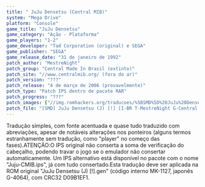 ```yaml
---
title: " JuJu Densetsu (Central MIB)"
system: "Mega Drive"
platform: "Console"
game_title: "JuJu Densetsu"
game_category: "Ação - Plataforma"
game_players: "1-2"
game_developer: "Tad Corporation (original) e SEGA"
game_publisher: "SEGA"
game_release_date: "31 de janeiro de 1992"
patch_author: "MestreNight"
patch_group: "Central Made In Brasil (extinto)"
patch_site: "//www.centralmib.org/ (fora do ar)"
patch_version: "???"
patch_release: "4 de março de 2006 (provavelmente)"
patch_type: "Patch IPS dentro de pacote RAR"
patch_progress: "???"
patch_images: ["//img.romhackers.org/traducoes/%5BSMD%5D%20JuJu%20Densetsu%20-%20Central%20MIB%20-%201.png","//img.romhackers.org/traducoes/%5BSMD%5D%20JuJu%20Densetsu%20-%20Central%20MIB%20-%202.png","//img.romhackers.org/traducoes/%5BSMD%5D%20JuJu%20Densetsu%20-%20Central%20MIB%20-%203.png"]
patch_file: "[SMD] JuJu Densetsu (J) [!] [I-BR T-MestreNight G-Central MIB A-2006].rar"
---
```

Tradução simples, com fonte acentuada e quase tudo traduzido com abreviações, apesar de notáveis alterações nos ponteiros  (alguns termos estranhamente sem tradução, como "player" no começo das fases).ATENÇÃO:O IPS original não conserta a soma de verificação do cabeçalho, podendo travar o jogo se o emulador não consertar automaticamente. Um IPS alternativo está disponível no pacote com o nome "Juju-CMIB.ips", já com tudo consertado.Esta tradução deve ser aplicada na ROM original "JuJu Densetsu (J) [!].gen" (código interno MK-1127, japonês G-4064), com CRC32 D09B1EF1.